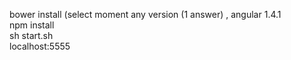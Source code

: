 bower install (select moment any version (1 answer) , angular 1.4.1 <br /> 
npm install <br />
sh start.sh <br />
localhost:5555
